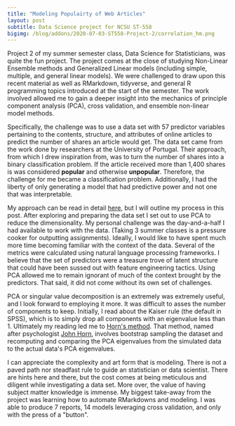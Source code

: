 ```yaml
---
title: "Modeling Populairty of Web Articles"
layout: post
subtitle: Data Science project for NCSU ST-558
bigimg: /blog/addons/2020-07-03-ST558-Project-2/correlation_hm.png
--- 
```


Project 2 of my summer semester class, Data Science for Statisticians, was quite the fun project. The project comes at the close of studying Non-Linear Ensemble methods and Generalized Linear models (including simple, multiple, and general linear models). We were challenged to draw upon this recent material as well as RMarkdown, tidyverse, and general R programming topics introduced at the start of the semester. The work involved allowed me to gain a deeper insight into the mechanics of principle component analysis (PCA), cross validation, and ensemble non-linear model methods. 

Specifically, the challenge was to use a data set with 57 predictor variables pertaining to the contents, structure, and attributes of online articles to predict the number of shares an article would get. The data set came from the work done by researchers at the University of Portugal. Their approach, from which I drew inspiration from, was to turn the number of shares into a binary classification problem. If the article received more than 1,400 shares is was considered **popular** and otherwise **unpopular**. Therefore, the challenge for me became a classification problem. Additionally, I had the liberty of only generating a model that had predictive power and not one that was interpretable.

My approach can be read in detail [here](https://github.com/9Olive/DS4S/tree/master/Projects/P2), but I will outline my process in this post. After exploring and preparing the data set I set out to use PCA to reduce the dimensionality. My personal challenge was the day-and-a-half I had available to work with the data. (Taking 3 summer classes is a pressure cooker for outputting assignments). Ideally, I would like to have spent much more time becoming familiar with the context of the data. Several of the metrics were calculated using natural language processing frameworks. I believe that the set of predictors were a treasure trove of latent structure that could have been sussed out with feature engineering tactics. Using PCA allowed me to remain ignorant of much of the context brought by the predictors. That said, it did not come without its own set of challenges. 

PCA or singular value decomposition is an extremely was extremely useful, and I look forward to employing it more. It was difficult to asses the number of components to keep. Initially, I read about the Kaiser rule (the default in SPSS), which is to simply drop all components with an eigenvalue less than 1. Ultimately my reading led me to [Horn's method](https://files.eric.ed.gov/fulltext/EJ1101205.pdf). That method, named after psychologist [John Horn](https://en.wikipedia.org/wiki/John_L._Horn), involves bootstrap sampling the dataset and recomputing and comparing the PCA eigenvalues from the simulated data to the actual data's PCA eigenvalues. 

I can appreciate the complexity and art form that is modeling. There is not a paved path nor steadfast rule to guide an statistician or data scientist. There are hints here and there, but the cost comes at being meticulous and diligent while investigating a data set. More over, the value of having subject matter knowledge is immense. My biggest take-away from the project was learning how to automate RMarkdowns and modeling. I was able to produce 7 reports, 14 models leveraging cross validation, and only with the press of a "button". 
